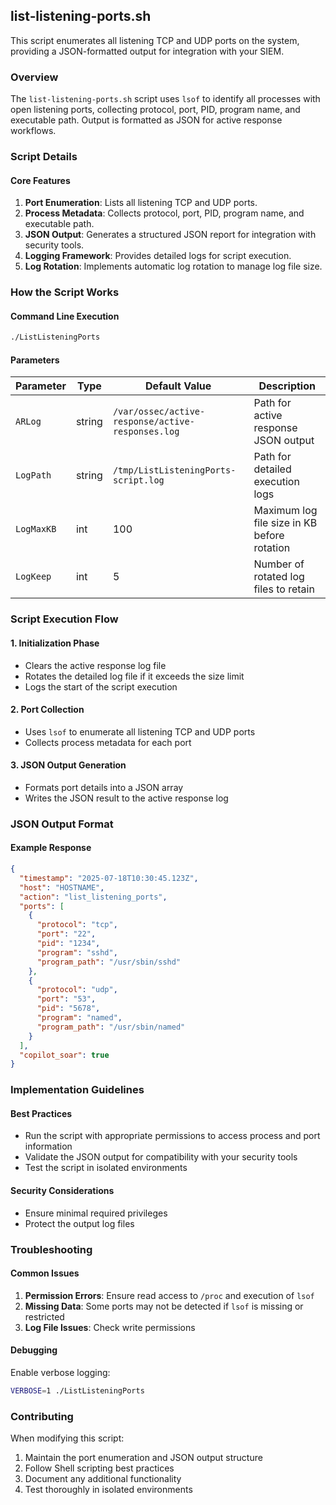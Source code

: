 ## list‑listening‑ports.sh

This script enumerates all listening TCP and UDP ports on the system, providing a JSON-formatted output for integration with your SIEM.

### Overview

The `list‑listening‑ports.sh` script uses `lsof` to identify all processes with open listening ports, collecting protocol, port, PID, program name, and executable path. Output is formatted as JSON for active response workflows.

### Script Details

#### Core Features

1. **Port Enumeration**: Lists all listening TCP and UDP ports.
2. **Process Metadata**: Collects protocol, port, PID, program name, and executable path.
3. **JSON Output**: Generates a structured JSON report for integration with security tools.
4. **Logging Framework**: Provides detailed logs for script execution.
5. **Log Rotation**: Implements automatic log rotation to manage log file size.

### How the Script Works

#### Command Line Execution
```bash
./ListListeningPorts
```

#### Parameters

| Parameter | Type | Default Value | Description |
|-----------|------|---------------|-------------|
| `ARLog`   | string | `/var/ossec/active-response/active-responses.log` | Path for active response JSON output |
| `LogPath` | string | `/tmp/ListListeningPorts-script.log` | Path for detailed execution logs |
| `LogMaxKB` | int | 100 | Maximum log file size in KB before rotation |
| `LogKeep` | int | 5 | Number of rotated log files to retain |

### Script Execution Flow

#### 1. Initialization Phase
- Clears the active response log file
- Rotates the detailed log file if it exceeds the size limit
- Logs the start of the script execution

#### 2. Port Collection
- Uses `lsof` to enumerate all listening TCP and UDP ports
- Collects process metadata for each port

#### 3. JSON Output Generation
- Formats port details into a JSON array
- Writes the JSON result to the active response log

### JSON Output Format

#### Example Response
```json
{
  "timestamp": "2025-07-18T10:30:45.123Z",
  "host": "HOSTNAME",
  "action": "list_listening_ports",
  "ports": [
    {
      "protocol": "tcp",
      "port": "22",
      "pid": "1234",
      "program": "sshd",
      "program_path": "/usr/sbin/sshd"
    },
    {
      "protocol": "udp",
      "port": "53",
      "pid": "5678",
      "program": "named",
      "program_path": "/usr/sbin/named"
    }
  ],
  "copilot_soar": true
}
```

### Implementation Guidelines

#### Best Practices
- Run the script with appropriate permissions to access process and port information
- Validate the JSON output for compatibility with your security tools
- Test the script in isolated environments

#### Security Considerations
- Ensure minimal required privileges
- Protect the output log files

### Troubleshooting

#### Common Issues
1. **Permission Errors**: Ensure read access to `/proc` and execution of `lsof`
2. **Missing Data**: Some ports may not be detected if `lsof` is missing or restricted
3. **Log File Issues**: Check write permissions

#### Debugging
Enable verbose logging:
```bash
VERBOSE=1 ./ListListeningPorts
```

### Contributing

When modifying this script:
1. Maintain the port enumeration and JSON output structure
2. Follow Shell scripting best practices
3. Document any additional functionality
4. Test thoroughly in isolated environments
